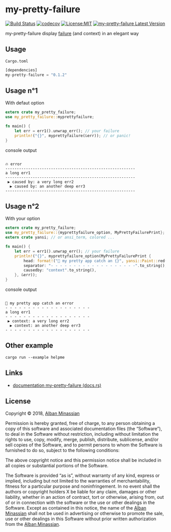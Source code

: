 # my-pretty-failure #

[![Build Status](https://travis-ci.org/AlbanMinassian/my-pretty-failure.svg?branch=master)](https://travis-ci.org/AlbanMinassian/my-pretty-failure)
[![codecov](https://codecov.io/gh/AlbanMinassian/my-pretty-failure/branch/master/graph/badge.svg)](https://codecov.io/gh/AlbanMinassian/my-pretty-failure)
[![License:MIT](https://img.shields.io/badge/License-MIT-yellow.svg)](https://opensource.org/licenses/MIT)
[![my-pretty-failure Latest Version](https://img.shields.io/crates/v/my-pretty-failure.svg)](https://crates.io/crates/my-pretty-failure)

my-pretty-failure display [failure](https://github.com/rust-lang-nursery/failure) (and context) in an elegant way

## Usage ##

``Cargo.toml``

```rust
[dependencies]
my-pretty-failure = "0.1.2"
```

## Usage n°1

With defaut option

```rust
extern crate my_pretty_failure;
use my_pretty_failure::myprettyfailure;

fn main() {
    let err = err1().unwrap_err(); // your failure
    println!("{}", myprettyfailure(&err)); // or panic!
}
```
 console output
```console

🔥 error
---------------------------------------------------------
a long err1
---------------------------------------------------------
 ▶ caused by: a very long err2
  ▶ caused by: an another deep err3
---------------------------------------------------------
```

## Usage n°2

With your option

```rust
extern crate my_pretty_failure;
use my_pretty_failure::{myprettyfailure_option, MyPrettyFailurePrint};
extern crate yansi; // or ansi_term, colored ...

fn main() {
    let err = err1().unwrap_err(); // your failure
    println!("{}", myprettyfailure_option(MyPrettyFailurePrint {
        head: format!("🔔 my pretty app catch an {}", yansi::Paint::red("error")),
        separator: "- - - - - - - - - - - - - - - - - - -".to_string(),
        causedby: "context".to_string(),
    }, &err));
}
```
 console output
```console

🔔 my pretty app catch an error
- - - - - - - - - - - - - - - - - - -
a long err1
- - - - - - - - - - - - - - - - - - -
 ▶ context: a very long err2
  ▶ context: an another deep err3
- - - - - - - - - - - - - - - - - - -
```

## Other example ##

``cargo run --example helpme``

## Links ##

- [documentation my-pretty-failure (docs.rs)](https://docs.rs/my-pretty-failure)

## License ##

Copyright © 2018, [Alban Minassian](https://github.com/AlbanMinassian)

Permission is hereby granted, free of charge, to any person obtaining a copy of this software and associated documentation files (the “Software”), to deal in the Software without restriction, including without limitation the rights to use, copy, modify, merge, publish, distribute, sublicense, and/or sell copies of the Software, and to permit persons to whom the Software is furnished to do so, subject to the following conditions:

The above copyright notice and this permission notice shall be included in all copies or substantial portions of the Software.

The Software is provided “as is”, without warranty of any kind, express or implied, including but not limited to the warranties of merchantability, fitness for a particular purpose and noninfringement. In no event shall the authors or copyright holders X be liable for any claim, damages or other liability, whether in an action of contract, tort or otherwise, arising from, out of or in connection with the software or the use or other dealings in the Software.
Except as contained in this notice, the name of the [Alban Minassian](https://github.com/AlbanMinassian) shall not be used in advertising or otherwise to promote the sale, use or other dealings in this Software without prior written authorization from the [Alban Minassian](https://github.com/AlbanMinassian).
